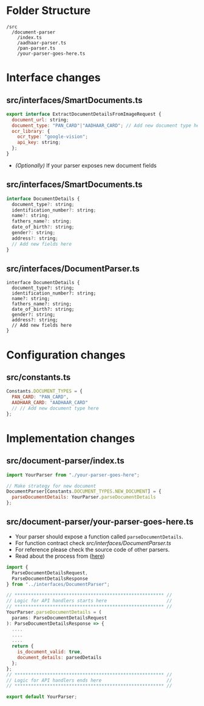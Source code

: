 # Folder Structure
```
/src
  /document-parser
    /index.ts
    /aadhaar-parser.ts
    /pan-parser.ts
    /your-parser-goes-here.ts
```
# Interface changes
## src/interfaces/SmartDocuments.ts
```Javascript
export interface ExtractDocumentDetailsFromImageRequest {
  document_url: string;
  document_type: "PAN_CARD"|"AADHAAR_CARD"; // Add new document type here
  ocr_library: {
    ocr_type: "google-vision";
    api_key: string;
  };
}
```
* *(Optionally)* If your parser exposes new document fields
## src/interfaces/SmartDocuments.ts
``` Javascript
interface DocumentDetails {
  document_type?: string;
  identification_number?: string;
  name?: string;
  fathers_name?: string;
  date_of_birth?: string;
  gender?: string;
  address?: string;
  // Add new fields here
}
```
## src/interfaces/DocumentParser.ts
```
interface DocumentDetails {
  document_type?: string;
  identification_number?: string;
  name?: string;
  fathers_name?: string;
  date_of_birth?: string;
  gender?: string;
  address?: string;
  // Add new fields here
}
```

# Configuration changes
## src/constants.ts
```Javascript
Constants.DOCUMENT_TYPES = {
  PAN_CARD: "PAN_CARD",
  AADHAAR_CARD: "AADHAAR_CARD"
  // // Add new document type here
};
```
# Implementation changes
## src/document-parser/index.ts
```Javascript
import YourParser from "./your-parser-goes-here";

// Make strategy for new document
DocumentParser[Constants.DOCUMENT_TYPES.NEW_DOCUMENT] = {
  parseDocumentDetails: YourParser.parseDocumentDetails
};

```
## src/document-parser/your-parser-goes-here.ts
- Your parser should expose a function called `parseDocumentDetails`. 
- For function contract check *src/interfaces/DocumentParser.ts*
- For reference please check the source code of other parsers.
- Read about the process from ([here](https://gist.github.com/SourabhJaz/9e505613520a4ef3920104e9edbe2e6c))
```Javascript
import {
  ParseDocumentDetailsRequest,
  ParseDocumentDetailsResponse
} from "../interfaces/DocumentParser";

// ******************************************************* //
// Logic for API handlers starts here                      //
// ******************************************************* //
YourParser.parseDocumentDetails = (
  params: ParseDocumentDetailsRequest
): ParseDocumentDetailsResponse => {
  ....
  ....
  ....
  return {
    is_document_valid: true,
    document_details: parsedDetails
  };
};
// ******************************************************* //
// Logic for API handlers ends here                        //
// ******************************************************* //

export default YourParser;

```
